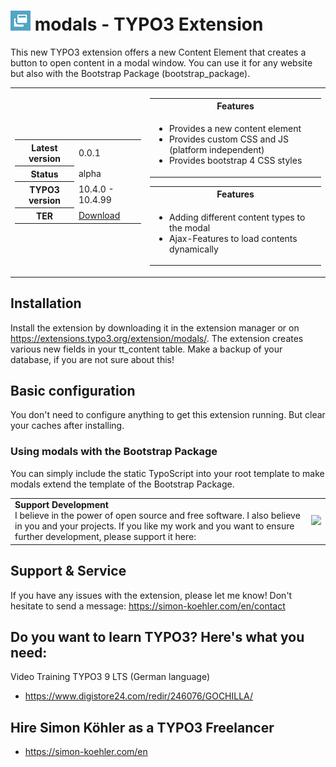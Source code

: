 # <img src="https://github.com/koehlersimon/modals/blob/master/ext_icon.gif?raw=true" alt="icon"> modals - TYPO3 Extension

This new TYPO3 extension offers a new Content Element that creates a button to open content in a modal window. You can use it for any website but also with the Bootstrap Package (bootstrap_package).

<table border="0">
    <tr>
        <td>
        <table border="0">
            <tr>
                <th>Latest version</b></th>
                <td>0.0.1</td>
            </tr>
            <tr>
                <th>Status</b></th>
                <td>alpha</td>
            </tr>
            <tr>
                <th>TYPO3 version</b></th>
                <td>10.4.0 - 10.4.99</td>
            </tr>
            <tr>
                <th>TER</b></th>
                <td><a href="https://extensions.typo3.org/extension/modals/">Download</a></td>
            </tr>
        </table>
        </td>
        <td><table border="0">
            <tr>
                <th>Features</b></th>
            </tr>
            <tr>
                <td>
                    <ul>
                        <li>Provides a new content element</li>
                        <li>Provides custom CSS and JS (platform independent)</li>
                        <li>Provides bootstrap 4 CSS styles</li>
                    </ul>
                </td>
            </tr>
        </table>
        <table border="0">
            <tr>
                <th>Features</b></th>
            </tr>
            <tr>
                <td>
                    <ul>
                        <li>Adding different content types to the modal</li>
                        <li>Ajax-Features to load contents dynamically</li>
                    </ul>
                </td>
            </tr>
        </table>
</td>
    </tr>
</table>

## Installation

Install the extension by downloading it in the extension manager or on https://extensions.typo3.org/extension/modals/.
The extension creates various new fields in your tt_content table. Make a backup of your database, if you are not sure about this!

## Basic configuration

You don't need to configure anything to get this extension running.
But clear your caches after installing.

### Using modals with the Bootstrap Package

You can simply include the static TypoScript into your root template to make modals extend the template of the Bootstrap Package.

<table>
    <tr>
        <td><strong>Support Development</strong><br>
        I believe in the power of open source and free software. I also believe in you and your projects.
        If you like my work and you want to ensure further development, please support it here:
        </td>
        <td>
        <a href="https://paypal.me/typo3freelancer">
        <img width="260" src="https://www.paypalobjects.com/digitalassets/c/website/marketing/na/us/logo-center/Badge_2.png">
        </a>
        </td>
    </tr>
</table>

## Support & Service

If you have any issues with the extension, please let me know!
Don't hesitate to send a message: https://simon-koehler.com/en/contact

## Do you want to learn TYPO3? Here's what you need:
Video Training TYPO3 9 LTS (German language)

- https://www.digistore24.com/redir/246076/GOCHILLA/

## Hire Simon Köhler as a TYPO3 Freelancer

- https://simon-koehler.com/en
